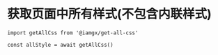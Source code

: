 # 获取页面中所有样式(不包含内联样式)


```
import getAllCss from '@iamgx/get-all-css'

const allStyle = await getAllCss()
```